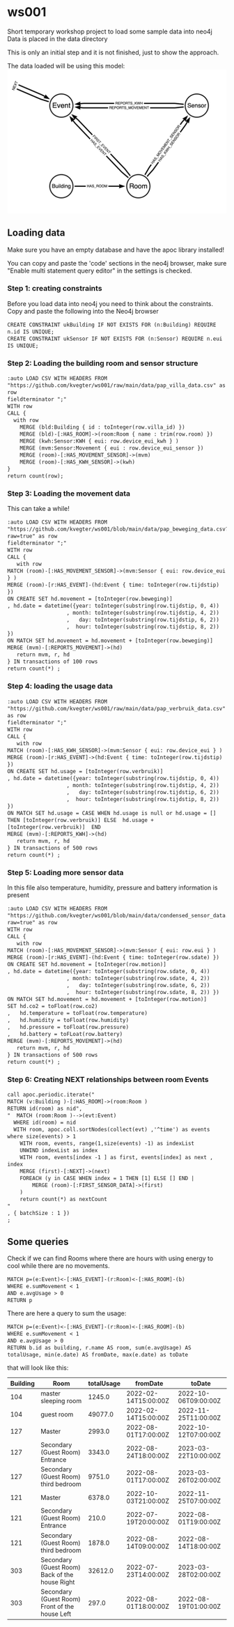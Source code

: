 # ws001

Short temporary workshop project to load some sample data into neo4j 
Data is placed in the data directory

This is only an initial step and it is not finished, just to show the approach.

The data loaded will be using this model:
<img src="wsmodel.png">

## Loading data 

Make sure you have an empty database and have the apoc library installed!

You can copy and paste the 'code' sections in the neo4j browser, make sure "Enable multi statement query editor" in the settings is checked.

### Step 1: creating constraints

Before you load data into neo4j you need to think about the constraints. Copy and paste the following into the Neo4j browser
```
CREATE CONSTRAINT ukBuilding IF NOT EXISTS FOR (n:Building) REQUIRE n.id IS UNIQUE;
CREATE CONSTRAINT ukSensor IF NOT EXISTS FOR (n:Sensor) REQUIRE n.eui IS UNIQUE;
```

### Step 2: Loading the building room and sensor structure

```
:auto LOAD CSV WITH HEADERS FROM "https://github.com/kvegter/ws001/raw/main/data/pap_villa_data.csv" as row
fieldterminator ";"
WITH row
CALL {
  with row
	MERGE (bld:Building { id : toInteger(row.villa_id) })
	MERGE (bld)-[:HAS_ROOM]->(room:Room { name : trim(row.room) })
	MERGE (kwh:Sensor:KWH { eui: row.device_eui_kwh } )
	MERGE (mvm:Sensor:Movement { eui : row.device_eui_sensor })
	MERGE (room)-[:HAS_MOVEMENT_SENSOR]->(mvm)
	MERGE (room)-[:HAS_KWH_SENSOR]->(kwh)
}
return count(row);
```

### Step 3: Loading the movement data

This can take a while!
```
:auto LOAD CSV WITH HEADERS FROM "https://github.com/kvegter/ws001/blob/main/data/pap_beweging_data.csv?raw=true" as row
fieldterminator ";"
WITH row
CALL {
   with row
MATCH (room)-[:HAS_MOVEMENT_SENSOR]->(mvm:Sensor { eui: row.device_eui } )
MERGE (room)-[r:HAS_EVENT]-(hd:Event { time: toInteger(row.tijdstip) })
ON CREATE SET hd.movement = [toInteger(row.beweging)]
, hd.date = datetime({year: toInteger(substring(row.tijdstip, 0, 4))
                   , month: toInteger(substring(row.tijdstip, 4, 2))
                   ,   day: toInteger(substring(row.tijdstip, 6, 2)) 
                   ,  hour: toInteger(substring(row.tijdstip, 8, 2)) })
ON MATCH SET hd.movement = hd.movement + [toInteger(row.beweging)] 
MERGE (mvm)-[:REPORTS_MOVEMENT]->(hd)
   return mvm, r, hd                
} IN transactions of 100 rows
return count(*) ;
```

### Step 4: loading the usage data

```
:auto LOAD CSV WITH HEADERS FROM "https://github.com/kvegter/ws001/raw/main/data/pap_verbruik_data.csv" as row
fieldterminator ";"
WITH row
CALL {
   with row
MATCH (room)-[:HAS_KWH_SENSOR]->(mvm:Sensor { eui: row.device_eui } )
MERGE (room)-[r:HAS_EVENT]->(hd:Event { time: toInteger(row.tijdstip) })
ON CREATE SET hd.usage = [toInteger(row.verbruik)]
, hd.date = datetime({year: toInteger(substring(row.tijdstip, 0, 4))
                   , month: toInteger(substring(row.tijdstip, 4, 2))
                   ,   day: toInteger(substring(row.tijdstip, 6, 2)) 
                   ,  hour: toInteger(substring(row.tijdstip, 8, 2)) })
ON MATCH SET hd.usage = CASE WHEN hd.usage is null or hd.usage = [] THEN [toInteger(row.verbruik)] ELSE  hd.usage + [toInteger(row.verbruik)]  END                 
MERGE (mvm)-[:REPORTS_KWH]->(hd)
   return mvm, r, hd                
} IN transactions of 500 rows
return count(*) ;

```

### Step 5: Loading more sensor data 

In this file also temperature, humidity, pressure and battery information is present

```
:auto LOAD CSV WITH HEADERS FROM "https://github.com/kvegter/ws001/blob/main/data/condensed_sensor_data.csv?raw=true" as row
WITH row
CALL {
   with row
MATCH (room)-[:HAS_MOVEMENT_SENSOR]->(mvm:Sensor { eui: row.eui } )
MERGE (room)-[r:HAS_EVENT]-(hd:Event { time: toInteger(row.sdate) })
ON CREATE SET hd.movement = [toInteger(row.motion)]
, hd.date = datetime({year: toInteger(substring(row.sdate, 0, 4))
                   , month: toInteger(substring(row.sdate, 4, 2))
                   ,   day: toInteger(substring(row.sdate, 6, 2)) 
                   ,  hour: toInteger(substring(row.sdate, 8, 2)) })
ON MATCH SET hd.movement = hd.movement + [toInteger(row.motion)] 
SET hd.co2 = toFloat(row.co2)
,   hd.temperature = toFloat(row.temperature)
,   hd.humidity = toFloat(row.humidity)
,   hd.pressure = toFloat(row.pressure)
,   hd.battery = toFLoat(row.battery)
MERGE (mvm)-[:REPORTS_MOVEMENT]->(hd)
   return mvm, r, hd                
} IN transactions of 500 rows
return count(*) ;
```

### Step 6: Creating NEXT relationships between room Events


```
call apoc.periodic.iterate("
MATCH (v:Building )-[:HAS_ROOM]->(room:Room )
RETURN id(room) as nid",
"  MATCH (room:Room )-->(evt:Event)  
  WHERE id(room) = nid
  WITH room, apoc.coll.sortNodes(collect(evt) ,'^time') as events where size(events) > 1
	WITH room, events, range(1,size(events) -1) as indexList 
	UNWIND indexList as index 
	WITH room, events[index -1 ] as first, events[index] as next , index
	MERGE (first)-[:NEXT]->(next)
	FOREACH (y in CASE WHEN index = 1 THEN [1] ELSE [] END |
		MERGE (room)-[:FIRST_SENSOR_DATA]->(first)
	)	
	return count(*) as nextCount
"
, { batchSize : 1 })
;
```
## Some queries

Check if we can find Rooms where there are hours with using energy to cool while there are no movements.

```
MATCH p=(e:Event)<-[:HAS_EVENT]-(r:Room)<-[:HAS_ROOM]-(b)
WHERE e.sumMovement < 1
AND e.avgUsage > 0
RETURN p
```

There are here a query to sum the usage:
```aidl
MATCH p=(e:Event)<-[:HAS_EVENT]-(r:Room)<-[:HAS_ROOM]-(b)
WHERE e.sumMovement < 1
AND e.avgUsage > 0
RETURN b.id as building, r.name AS room, sum(e.avgUsage) AS totalUsage, min(e.date) AS fromDate, max(e.date) as toDate
```

that will look like this:

|Building   | Room                              | totalUsage | fromDate           | toDate             | 
|----------|-----------------------------------|------------|--------------------|--------------------|
|104       | master sleeping room              |1245.0      |2022-02-14T15:00:00Z|2022-10-06T09:00:00Z|
|104       | guest room                        |49077.0     |2022-02-14T15:00:00Z|2022-11-25T11:00:00Z|
|127       | Master                            |2993.0      |2022-08-01T17:00:00Z|2022-10-12T07:00:00Z|
|127       | Secondary  (Guest Room) Entrance  |3343.0      |2022-08-24T18:00:00Z|2023-03-22T10:00:00Z|
|127       |Secondary  (Guest Room) third bedroom |9751.0      |2022-08-01T17:00:00Z|2023-03-26T02:00:00Z|
|121       | Master                            |6378.0      |2022-10-03T21:00:00Z|2022-11-25T07:00:00Z|
|121       | Secondary  (Guest Room) Entrance  |210.0       |2022-07-19T20:00:00Z|2022-08-01T19:00:00Z|
|121       | Secondary  (Guest Room) third bedroom |1878.0      |2022-08-14T09:00:00Z|2022-08-14T18:00:00Z|
|303       |Secondary  (Guest Room) Back of the house Right |32612.0     |2022-07-23T14:00:00Z|2023-03-28T02:00:00Z|
|303       | Secondary  (Guest Room)  Front of the house Left |297.0       |2022-08-01T18:00:00Z|2022-08-19T01:00:00Z|
